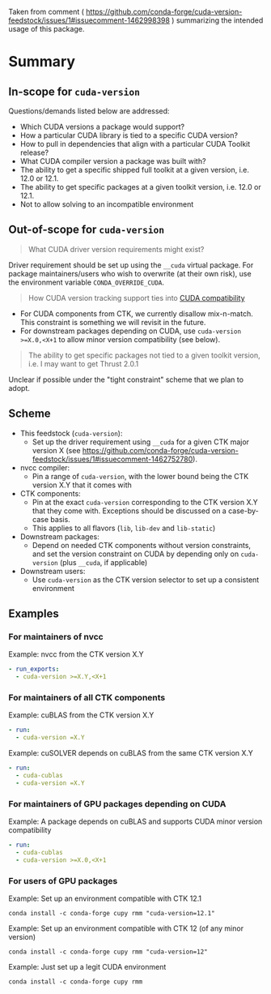Taken from comment ( https://github.com/conda-forge/cuda-version-feedstock/issues/1#issuecomment-1462998398 ) summarizing the intended usage of this package.

# Summary

## In-scope for `cuda-version`

Questions/demands listed below are addressed:
- Which CUDA versions a package would support? 
- How a particular CUDA library is tied to a specific CUDA version?
- How to pull in dependencies that align with a particular CUDA Toolkit release?
- What CUDA compiler version a package was built with?
- The ability to get a specific shipped full toolkit at a given version, i.e. 12.0 or 12.1.
- The ability to get specific packages at a given toolkit version, i.e. 12.0 or 12.1.
- Not to allow solving to an incompatible environment

## Out-of-scope for `cuda-version`

> What CUDA driver version requirements might exist?

Driver requirement should be set up using the `__cuda` virtual package. For package maintainers/users who wish to overwrite (at their own risk), use the environment variable `CONDA_OVERRIDE_CUDA`.

> How CUDA version tracking support ties into [CUDA compatibility](https://docs.nvidia.com/deploy/cuda-compatibility/index.html)

- For CUDA components from CTK, we currently disallow mix-n-match. This constraint is something we will revisit in the future. 
- For downstream packages depending on CUDA, use `cuda-version >=X.0,<X+1` to allow minor version compatibility (see below).

> The ability to get specific packages not tied to a given toolkit version, i.e. I may want to get Thrust 2.0.1

Unclear if possible under the "tight constraint" scheme that we plan to adopt.

## Scheme

- This feedstock (`cuda-version`):
  - Set up the driver requirement using `__cuda` for a given CTK major version X (see https://github.com/conda-forge/cuda-version-feedstock/issues/1#issuecomment-1462752780).
- nvcc compiler:
  - Pin a range of `cuda-version`, with the lower bound  being the CTK version X.Y that it comes with
- CTK components:
  - Pin at the exact `cuda-version` corresponding to the CTK version X.Y that they come with. Exceptions should be discussed on a case-by-case basis.
  - This applies to all flavors (`lib`, `lib-dev` and `lib-static`)
- Downstream packages:
  - Depend on needed CTK components without version constraints, and set the version constraint on CUDA by depending only on `cuda-version` (plus `__cuda`, if applicable)
- Downstream users:
  - Use `cuda-version` as the CTK version selector to set up a consistent environment

## Examples

### For maintainers of nvcc

Example: nvcc from the CTK version X.Y
```yaml
- run_exports:
  - cuda-version >=X.Y,<X+1
```

### For maintainers of all CTK components

Example: cuBLAS from the CTK version X.Y
```yaml
- run:
  - cuda-version =X.Y
```

Example: cuSOLVER depends on cuBLAS from the same CTK version X.Y
```yaml
- run:
  - cuda-cublas
  - cuda-version =X.Y
```

### For maintainers of GPU packages depending on CUDA

Example: A package depends on cuBLAS and supports CUDA minor version compatibility
```yaml
- run:
  - cuda-cublas
  - cuda-version >=X.0,<X+1
```

### For users of GPU packages

Example: Set up an environment compatible with CTK 12.1
```
conda install -c conda-forge cupy rmm "cuda-version=12.1"
```

Example: Set up an environment compatible with CTK 12 (of any minor version)
```
conda install -c conda-forge cupy rmm "cuda-version=12"
```

Example: Just set up a legit CUDA environment 
```
conda install -c conda-forge cupy rmm
```
